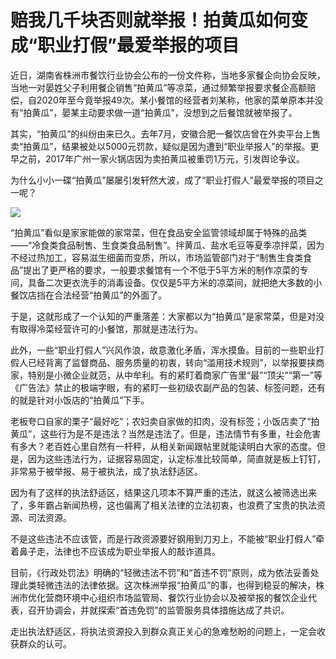 # 赔我几千块否则就举报！拍黄瓜如何变成“职业打假”最爱举报的项目

近日，湖南省株洲市餐饮行业协会公布的一份文件称，当地多家餐企向协会反映，当地一对晏姓父子利用餐企销售“拍黄瓜”等凉菜，通过频繁举报要求餐企高额赔偿，自2020年至今竟举报49次。某小餐馆的经营者刘某称，他家的菜单原本并没有“拍黄瓜”，晏某主动要求做一道“拍黄瓜”，没想到之后餐馆就被举报了。

其实，“拍黄瓜”的纠纷由来已久。去年7月，安徽合肥一餐饮店曾在外卖平台上售卖“拍黄瓜”，结果被处以5000元罚款，疑似是因为遭到“职业举报人”的举报。更早之前，2017年广州一家火锅店因为卖拍黄瓜被重罚1万元，引发舆论争议。

为什么小小一碟“拍黄瓜”屡屡引发轩然大波，成了“职业打假人”最爱举报的项目之一呢？

![](https://inews.gtimg.com/om_bt/O5U71sXbWTPU0bgYAw2YSpezDLqVfkO8Pi_03RBgDZ81gAA/1000)

“拍黄瓜”看似是家家能做的家常菜，但在食品安全监管领域却属于特殊的品类——“冷食类食品制售、生食类食品制售”。拌黄瓜、盐水毛豆等夏季凉拌菜，因为不经过热加工，容易滋生细菌而变质，所以，市场监管部门对于“制售生食类食品”提出了更严格的要求，一般要求餐馆有一个不低于5平方米的制作凉菜的专间，具备二次更衣洗手的消毒设备。仅仅是5平方米的凉菜间，就把绝大多数的小餐饮店挡在合法经营“拍黄瓜”的外面了。

于是，这就形成了一个认知的严重落差：大家都以为“拍黄瓜”是家常菜，但是对没有取得冷菜经营许可的小餐馆，那就是违法行为。

此外，一些“职业打假人”兴风作浪，故意激化矛盾，浑水摸鱼。目前的一些职业打假人已经背离了监督商品、服务质量的初衷，转向“滥用技术规则”，以举报要挟商家，特别是小微企业就范，从中牟利。有的紧盯着商家广告里“最”“顶尖”“第一”等《广告法》禁止的极端字眼，有的紧盯一些初级农副产品的包装、标签问题，还有的就是针对小饭店的“拍黄瓜”下手。

老板夸口自家的栗子“最好吃”；农妇卖自家做的扣肉，没有标签；小饭店卖了“拍黄瓜”，这些行为是不是违法？当然是违法了。但是，违法情节有多重，社会危害有多大？老百姓心里自然有一杆秤，从相关新闻跟帖里就能读明白大家的态度。但是，因为这些违法行为，证据容易固定，认定标准比较简单，简直就是板上钉钉，非常易于被举报、易于被执法，成了执法舒适区。

因为有了这样的执法舒适区，结果这几项本不算严重的违法，就这么被筛选出来了，多年霸占新闻热榜，这也偏离了相关法律的立法初衷，也浪费了宝贵的执法资源、司法资源。

不是这些违法不应该管，而是行政资源要好钢用到刀刃上，不能被“职业打假人”牵着鼻子走，法律也不应该成为职业举报人的敲诈道具。

目前，《行政处罚法》明确的“轻微违法不罚”和“首违不罚”原则，成为依法妥善处理此类轻微违法的法律依据。这次株洲举报“拍黄瓜”的事，也得到稳妥的解决，株洲市优化营商环境中心组织市场监管局、餐饮行业协会以及被举报的餐饮企业代表，召开协调会，并就探索“首违免罚”的监管服务具体措施达成了共识。

走出执法舒适区，将执法资源投入到群众真正关心的急难愁盼的问题上，一定会收获群众的认可。

